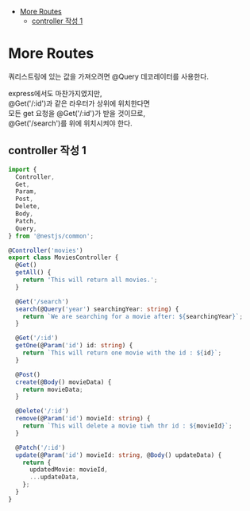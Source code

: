 <!-- TOC -->

- [More Routes](#more-routes)
  - [controller 작성 1](#controller-%EC%9E%91%EC%84%B1-1)

<!-- /TOC -->

# More Routes
쿼리스트링에 있는 값을 가져오려면 @Query 데코레이터를 사용한다.  

express에서도 마찬가지였지만,  
@Get('/:id')과 같은 라우터가 상위에 위치한다면  
모든 get 요청을 @Get('/:id')가 받을 것이므로,  
@Get('/search')를 위에 위치시켜야 한다.

## controller 작성 1
``` typescript
import {
  Controller,
  Get,
  Param,
  Post,
  Delete,
  Body,
  Patch,
  Query,
} from '@nestjs/common';

@Controller('movies')
export class MoviesController {
  @Get()
  getAll() {
    return 'This will return all movies.';
  }

  @Get('/search')
  search(@Query('year') searchingYear: string) {
    return `We are searching for a movie after: ${searchingYear}`;
  }

  @Get('/:id')
  getOne(@Param('id') id: string) {
    return `This will return one movie with the id : ${id}`;
  }

  @Post()
  create(@Body() movieData) {
    return movieData;
  }

  @Delete('/:id')
  remove(@Param('id') movieId: string) {
    return `This will delete a movie tiwh thr id : ${movieId}`;
  }

  @Patch('/:id')
  update(@Param('id') movieId: string, @Body() updateData) {
    return {
      updatedMovie: movieId,
      ...updateData,
    };
  }
}
```